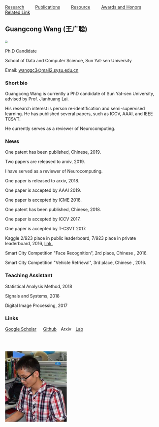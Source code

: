 [Research](https://github.com/wanggcong/) &emsp;&emsp;                 [Publications](https://Wanggcong.github.io/publications)  &emsp;&emsp;         [Resource](https://github.com/wanggcong/)  &emsp;&emsp; [Awards and Honors](https://github.com/wanggcong/)&emsp;&emsp; [Related Link](https://wanggrun.github.io/)

## Guangcong Wang (王广聪)

<div align="left"><img style="zoom:50%" src="https://Wanggcong.github.io/wang.jpg"/></div>

Ph.D Candidate 

School of Data and Computer Science, Sun Yat-sen University

Email: wanggc3@mail2.sysu.edu.cn  

### **Short bio**

Guangcong Wang is currently a PhD candidate of Sun Yat-sen University, advised by Prof. Jianhuang Lai.

His research interest is person re-identification and semi-supervised learning. He has published several papers, such as ICCV, AAAI, and IEEE TCSVT.  

He currently serves as a reviewer of Neurocomputing.

### **News**

One patent has been published, Chinese, 2019.

Two papers are released to arxiv, 2019.

I have served as a reviewer of Neurocomputing.

One paper is released to arxiv, 2018.

One paper is accepted by AAAI 2019.

One paper is accepted by ICME 2018.

One patent has been published, Chinese, 2018.

One paper is accepted by ICCV 2017.

One paper is accepted by T-CSVT 2017.

Kaggle 2/923 place in public leaderboard, 7/923 place in private leaderboard, 2016, [link.](https://www.kaggle.com/c/ultrasound-nerve-segmentation/leaderboard)

Smart City Competition "Face Recognition", 2rd place, Chinese , 2016.

Smart City Competition "Vehicle Retrieval", 3rd place, Chinese , 2016.

### **Teaching Assistant**

Statistical Analysis Method, 2018

Signals and Systems, 2018

Digital Image Processing, 2017

### **Links**

[Google Scholar](https://scholar.google.com/citations?user=dk8EnkoAAAAJ&hl=en) &emsp; [Github](https://github.com/Wanggcong)&emsp;Arxiv&emsp;[Lab](http://isee.sysu.edu.cn/)











<div id="sidebar"><img src="./homepage_files/me3.JPG" vspace="50 px" width="200 px" id="me" itemprop="photo"></div>













